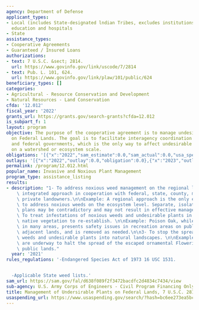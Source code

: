 ```yaml
---
agency: Department of Defense
applicant_types:
- Local (includes State-designated lndian Tribes, excludes institutions of higher
  education and hospitals
- State
assistance_types:
- Cooperative Agreements
- Guaranteed / Insured Loans
authorizations:
- text: 7 U.S.C. &sect; 2814.
  url: https://www.govinfo.gov/link/uscode/7/2814
- text: Pub. L. 101, 624.
  url: https://www.govinfo.gov/link/plaw/101/public/624
beneficiary_types: []
categories:
- Agricultural - Resource Conservation and Development
- Natural Resources - Land Conservation
cfda: '12.012'
fiscal_year: '2022'
grants_url: https://grants.gov/search-grants?cfda=12.012
is_subpart_f: 1
layout: program
objective: The purpose of the cooperative agreement is to manage undesirable plants
  on Federal Lands. The goal is to facilitate interagency coordination between state
  and federal governments, which is the only way to affect undesirable plant control
  on a watershed or ecosystem scale.
obligations: '[{"x":"2022","sam_estimate":0.0,"sam_actual":0.0,"usa_spending_actual":0.0},{"x":"2023","sam_estimate":0.0,"sam_actual":0.0,"usa_spending_actual":0.0},{"x":"2024","sam_estimate":0.0,"sam_actual":0.0,"usa_spending_actual":0.0}]'
outlays: '[{"x":"2022","outlay":0.0,"obligation":0.0},{"x":"2023","outlay":0.0,"obligation":0.0},{"x":"2024","outlay":0.0,"obligation":0.0}]'
permalink: /program/12.012.html
popular_name: Invasive and Noxious Plant Management
program_type: assistance_listing
results:
- description: "1- To address noxious weed management on the regional level with an\
    \ integrated approach in cooperation with federal, state, county, municipal and\
    \ private landowners.\n\nExample: A regional approach is the only effective way\
    \ to address noxious weeds on the ecosystem level. Separate, isolated treatment\
    \ plans may be contradictory and may not result in effective management.\n\n2-\
    \ To treat infestations of noxious weeds and undesirable plants in order to allow\
    \ native vegetation to re-establish. \n\nExample: Poison Oak, while a native species\
    \ in many areas, presents safety issues in recreation areas on public lands and\
    \ adjacent lands, and is removed as needed.\n\n3- To stop the spread of noxious\
    \ weeds and undesirable plants into natural landscapes. \n\nExamples: Large efforts\
    \ are underway to halt the spread of the escaped ornamental Flowering Rush on\
    \ public lands."
  year: '2021'
rules_regulations: '-Endangered Species Act of 1973 16 USC 1531.


  -Applicable State weed lists.'
sam_url: https://sam.gov/fal/d638f089f2f3472bacdfc2d4834c7434/view
sub-agency: U.S. Army Corps of Engineers - Civil Program Financing Only
title: Management of Undersirable Plants on Federal Lands, 7 U.S.C. 2814
usaspending_url: https://www.usaspending.gov/search/?hash=bc6ee273ea5bcdaa509deffb0e699e20
---
```

